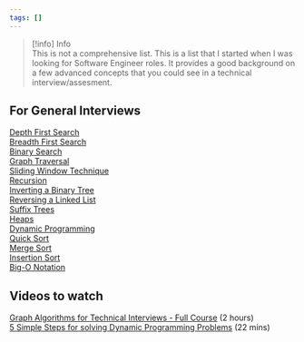 ```yaml
---
tags: []
---
```



 > 
 > \[!info\] Info  
 > This is not a comprehensive list. This is a list that I started when I was looking for Software Engineer roles. It provides a good background on a few advanced concepts that you could see in a technical interview/assesment.

## For General Interviews

[Depth First Search](Depth%20First%20Search.md)  
[Breadth First Search](Breadth%20First%20Search.md)  
[Binary Search](Binary%20Search.md)  
[Graph Traversal](Graph%20Traversal.md)  
[Sliding Window Technique](Sliding%20Window%20Technique.md)  
[Recursion](Recursion.md)  
[Inverting a Binary Tree](Inverting%20a%20Binary%20Tree.md)  
[Reversing a Linked List](Reversing%20a%20Linked%20List.md)  
[Suffix Trees](Suffix%20Trees.md)  
[Heaps](Data%20Types/Heaps.md)  
[Dynamic Programming](Dynamic%20Programming.md)  
[Quick Sort](Quick%20Sort.md)  
[Merge Sort](Merge%20Sort.md)  
[Insertion Sort](Insertion%20Sort.md)  
[Big-O Notation](Big-O%20Notation.md)

## Videos to watch

[Graph Algorithms for Technical Interviews - Full Course](https://www.youtube.com/watch?v=tWVWeAqZ0WU) (2 hours)  
[5 Simple Steps for solving Dynamic Programming Problems](https://www.youtube.com/watch?v=aPQY__2H3tE) (22 mins)
